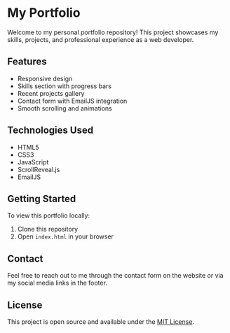 # My Portfolio

Welcome to my personal portfolio repository! This project showcases my skills, projects, and professional experience as a web developer.

## Features

- Responsive design
- Skills section with progress bars
- Recent projects gallery
- Contact form with EmailJS integration
- Smooth scrolling and animations

## Technologies Used

- HTML5
- CSS3
- JavaScript
- ScrollReveal.js
- EmailJS

## Getting Started

To view this portfolio locally:

1. Clone this repository
2. Open `index.html` in your browser

## Contact

Feel free to reach out to me through the contact form on the website or via my social media links in the footer.

## License

This project is open source and available under the [MIT License](LICENSE).
